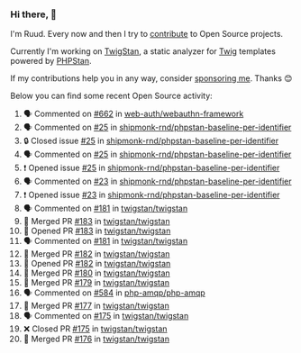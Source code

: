 ### Hi there, 👋

I'm Ruud. Every now and then I try to [contribute](https://github.com/pulls?q=+is%3Apr+author%3Aruudk+archived%3Afalse+is%3Apublic+) to Open Source projects.

Currently I'm working on [TwigStan](https://github.com/twigstan), a static analyzer for [Twig](https://twig.symfony.com/) templates powered by [PHPStan](https://phpstan.org/).

If my contributions help you in any way, consider [sponsoring me](https://github.com/sponsors/ruudk). Thanks 😊

Below you can find some recent Open Source activity:

<!--START_SECTION:activity-->
1. 🗣 Commented on [#662](https://github.com/web-auth/webauthn-framework/pull/662#issuecomment-2541133880) in [web-auth/webauthn-framework](https://github.com/web-auth/webauthn-framework)
2. 🗣 Commented on [#25](https://github.com/shipmonk-rnd/phpstan-baseline-per-identifier/issues/25#issuecomment-2541025212) in [shipmonk-rnd/phpstan-baseline-per-identifier](https://github.com/shipmonk-rnd/phpstan-baseline-per-identifier)
3. 🔒 Closed issue [#25](https://github.com/shipmonk-rnd/phpstan-baseline-per-identifier/issues/25) in [shipmonk-rnd/phpstan-baseline-per-identifier](https://github.com/shipmonk-rnd/phpstan-baseline-per-identifier)
4. 🗣 Commented on [#25](https://github.com/shipmonk-rnd/phpstan-baseline-per-identifier/issues/25#issuecomment-2541011897) in [shipmonk-rnd/phpstan-baseline-per-identifier](https://github.com/shipmonk-rnd/phpstan-baseline-per-identifier)
5. ❗ Opened issue [#25](https://github.com/shipmonk-rnd/phpstan-baseline-per-identifier/issues/25) in [shipmonk-rnd/phpstan-baseline-per-identifier](https://github.com/shipmonk-rnd/phpstan-baseline-per-identifier)
6. 🗣 Commented on [#23](https://github.com/shipmonk-rnd/phpstan-baseline-per-identifier/issues/23#issuecomment-2540955911) in [shipmonk-rnd/phpstan-baseline-per-identifier](https://github.com/shipmonk-rnd/phpstan-baseline-per-identifier)
7. ❗ Opened issue [#23](https://github.com/shipmonk-rnd/phpstan-baseline-per-identifier/issues/23) in [shipmonk-rnd/phpstan-baseline-per-identifier](https://github.com/shipmonk-rnd/phpstan-baseline-per-identifier)
8. 🗣 Commented on [#181](https://github.com/twigstan/twigstan/pull/181#issuecomment-2540806062) in [twigstan/twigstan](https://github.com/twigstan/twigstan)
9. 🎉 Merged PR [#183](https://github.com/twigstan/twigstan/pull/183) in [twigstan/twigstan](https://github.com/twigstan/twigstan)
10. 💪 Opened PR [#183](https://github.com/twigstan/twigstan/pull/183) in [twigstan/twigstan](https://github.com/twigstan/twigstan)
11. 🗣 Commented on [#181](https://github.com/twigstan/twigstan/pull/181#issuecomment-2540766844) in [twigstan/twigstan](https://github.com/twigstan/twigstan)
12. 🎉 Merged PR [#182](https://github.com/twigstan/twigstan/pull/182) in [twigstan/twigstan](https://github.com/twigstan/twigstan)
13. 💪 Opened PR [#182](https://github.com/twigstan/twigstan/pull/182) in [twigstan/twigstan](https://github.com/twigstan/twigstan)
14. 🎉 Merged PR [#180](https://github.com/twigstan/twigstan/pull/180) in [twigstan/twigstan](https://github.com/twigstan/twigstan)
15. 🎉 Merged PR [#179](https://github.com/twigstan/twigstan/pull/179) in [twigstan/twigstan](https://github.com/twigstan/twigstan)
16. 🗣 Commented on [#584](https://github.com/php-amqp/php-amqp/pull/584#issuecomment-2538576401) in [php-amqp/php-amqp](https://github.com/php-amqp/php-amqp)
17. 🎉 Merged PR [#177](https://github.com/twigstan/twigstan/pull/177) in [twigstan/twigstan](https://github.com/twigstan/twigstan)
18. 🗣 Commented on [#175](https://github.com/twigstan/twigstan/pull/175#issuecomment-2534266001) in [twigstan/twigstan](https://github.com/twigstan/twigstan)
19. ❌ Closed PR [#175](https://github.com/twigstan/twigstan/pull/175) in [twigstan/twigstan](https://github.com/twigstan/twigstan)
20. 🎉 Merged PR [#176](https://github.com/twigstan/twigstan/pull/176) in [twigstan/twigstan](https://github.com/twigstan/twigstan)
<!--END_SECTION:activity-->
